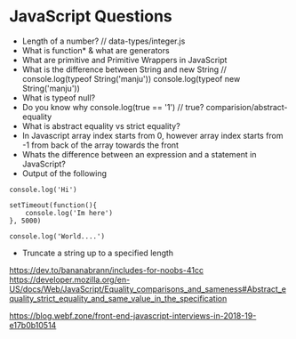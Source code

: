 # JavaScript Questions

- Length of a number? // data-types/integer.js
- What is function* & what are generators
- What are primitive and Primitive Wrappers in JavaScript
- What is the difference between String and new String //  console.log(typeof String('manju')) console.log(typeof new String('manju'))
- What is typeof null?
- Do you know why  console.log(true == '1') // true? comparision/abstract-equality
- What is abstract equality vs strict equality? 
- In Javascript array index starts from 0, however array index starts from -1 from back of the array towards the front 
- Whats the difference between an expression and a statement in JavaScript?
- Output of the following

```
console.log('Hi')

setTimeout(function(){
	console.log('Im here')
}, 5000)

console.log('World....')
```
- Truncate a string up to a specified length


https://dev.to/bananabrann/includes-for-noobs-41cc
https://developer.mozilla.org/en-US/docs/Web/JavaScript/Equality_comparisons_and_sameness#Abstract_equality_strict_equality_and_same_value_in_the_specification

https://blog.webf.zone/front-end-javascript-interviews-in-2018-19-e17b0b10514
